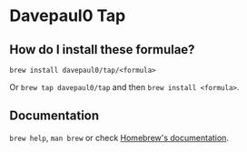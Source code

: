 # Davepaul0 Tap

## How do I install these formulae?

`brew install davepaul0/tap/<formula>`

Or `brew tap davepaul0/tap` and then `brew install <formula>`.

## Documentation

`brew help`, `man brew` or check [Homebrew's documentation](https://docs.brew.sh).
